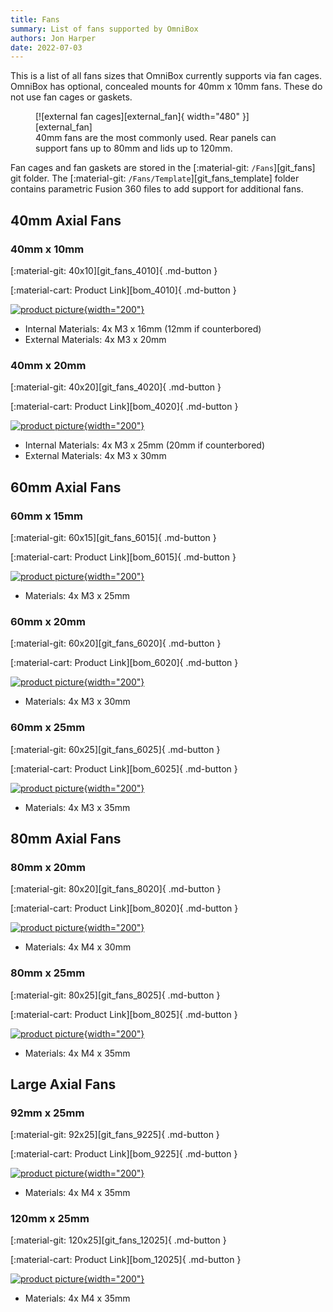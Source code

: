 ```yaml
---
title: Fans
summary: List of fans supported by OmniBox
authors: Jon Harper
date: 2022-07-03
---
```


This is a list of all fans sizes that OmniBox currently supports via fan cages. OmniBox has optional, concealed mounts for 40mm x 10mm fans. These do not use fan cages or gaskets.

<figure markdown>
  [![external fan cages][external_fan]{ width="480" }][external_fan]
  <figcaption>40mm fans are the most commonly used. Rear panels can support fans up to 80mm and lids up to 120mm.</figcaption>
</figure>

Fan cages and fan gaskets are stored in the [:material-git: `/Fans`][git_fans] git folder. The [:material-git: `/Fans/Template`][git_fans_template] folder contains parametric Fusion 360 files to add support for additional fans.

<!-- Template
[![product picture][img_]{width="200"}][img_]

[:material-git: Files: GitHub Folder][git_]

[:material-cart: Product Link][bom_]
 -->
## 40mm Axial Fans

### 40mm x 10mm

[:material-git: 40x10][git_fans_4010]{ .md-button }

[:material-cart: Product Link][bom_4010]{ .md-button }

[![product picture][img_4010]{width="200"}][img_4010]

- Internal Materials: 4x M3 x 16mm (12mm if counterbored)
- External Materials: 4x M3 x 20mm

### 40mm x 20mm

[:material-git: 40x20][git_fans_4020]{ .md-button }

[:material-cart: Product Link][bom_4020]{ .md-button }

[![product picture][img_4020]{width="200"}][img_4020]

- Internal Materials: 4x M3 x 25mm (20mm if counterbored)
- External Materials: 4x M3 x 30mm

## 60mm Axial Fans

### 60mm x 15mm

[:material-git: 60x15][git_fans_6015]{ .md-button }

[:material-cart: Product Link][bom_6015]{ .md-button }

[![product picture][img_6015]{width="200"}][img_6015]

- Materials: 4x M3 x 25mm

### 60mm x 20mm

[:material-git: 60x20][git_fans_6020]{ .md-button }

[:material-cart: Product Link][bom_6020]{ .md-button }

[![product picture][img_6020]{width="200"}][img_6020]

- Materials: 4x M3 x 30mm

### 60mm x 25mm

[:material-git: 60x25][git_fans_6025]{ .md-button }

[:material-cart: Product Link][bom_6025]{ .md-button }

[![product picture][img_6025]{width="200"}][img_6025]

- Materials: 4x M3 x 35mm

## 80mm Axial Fans

### 80mm x 20mm

[:material-git: 80x20][git_fans_8020]{ .md-button }

[:material-cart: Product Link][bom_8020]{ .md-button }

[![product picture][img_8020]{width="200"}][img_8020]

- Materials: 4x M4 x 30mm

### 80mm x 25mm

[:material-git: 80x25][git_fans_8025]{ .md-button }

[:material-cart: Product Link][bom_8025]{ .md-button }

[![product picture][img_8025]{width="200"}][img_8025]

- Materials: 4x M4 x 35mm

## Large Axial Fans

### 92mm x 25mm

[:material-git: 92x25][git_fans_9225]{ .md-button }

[:material-cart: Product Link][bom_9225]{ .md-button }

[![product picture][img_9225]{width="200"}][img_9225]

- Materials: 4x M4 x 35mm

### 120mm x 25mm

[:material-git: 120x25][git_fans_12025]{ .md-button }

[:material-cart: Product Link][bom_12025]{ .md-button }

[![product picture][img_12025]{width="200"}][img_12025]

- Materials: 4x M4 x 35mm

[external_fan]: ../img/components/external_fan.png

[img_4010]: ../img/parts/fan_4010.jpg
[img_4020]: ../img/parts/fan_4020.jpg
[img_6015]: ../img/parts/fan_6015.jpg
[img_6020]: ../img/parts/fan_6020.jpg
[img_6025]: ../img/parts/fan_6025.jpg
[img_8020]: ../img/parts/fan_8020.jpg
[img_8025]: ../img/parts/fan_8025.jpg
[img_9225]: ../img/parts/fan_9225.jpg
[img_12025]: ../img/parts/fan_12025.jpg
